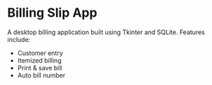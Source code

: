 # Billing Slip App
A desktop billing application built using Tkinter and SQLite. Features include:
- Customer entry
- Itemized billing
- Print & save bill
- Auto bill number
